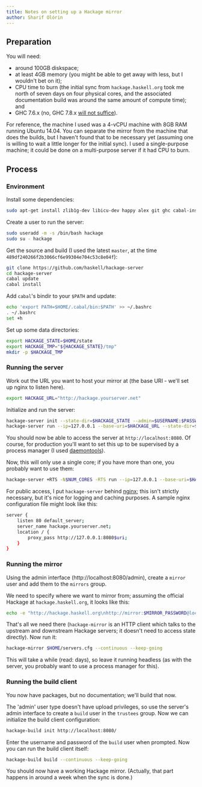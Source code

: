 ```yaml
---
title: Notes on setting up a Hackage mirror
author: Sharif Olórin
---
```


## Preparation

You will need:

 - around 100GB diskspace;
 - at least 4GB memory (you might be able to get away with less, but I
   wouldn't bet on it);
 - CPU time to burn (the initial sync from `hackage.haskell.org` took me
   north of seven days on four physical cores, and the associated
   documentation build was around the same amount of compute time); and
 - GHC 7.6.x (no, GHC 7.8.x [will not suffice](https://github.com/haskell/hackage-server/issues/260)).

For reference, the machine I used was a 4-vCPU machine with 8GB RAM
running Ubuntu 14.04. You can separate the mirror from the machine that
does the builds, but I haven't found that to be necessary yet (assuming
one is willing to wait a little longer for the initial sync). I used a
single-purpose machine; it could be done on a multi-purpose server if it
had CPU to burn.

## Process

### Environment

Install some dependencies:

```bash
sudo apt-get install zlib1g-dev libicu-dev happy alex git ghc cabal-install nginx haddock
```

Create a user to run the server:

```bash
sudo useradd -m -s /bin/bash hackage
sudo su - hackage
```

Get the source and build (I used the latest `master`, at the time
`489df240266f2b3066cf6e99304e704c53c8e04f`):

```bash
git clone https://github.com/haskell/hackage-server
cd hackage-server
cabal update
cabal install
```

Add `cabal`'s bindir to your `$PATH` and update:

```bash
echo 'export PATH=$HOME/.cabal/bin:$PATH' >> ~/.bashrc
. ~/.bashrc
set +h
```

Set up some data directories:

```bash
export HACKAGE_STATE=$HOME/state
export HACKAGE_TMP="${HACKAGE_STATE}/tmp"
mkdir -p $HACKAGE_TMP
```

### Running the server

Work out the URL you want to host your mirror at (the base URI - we'll
set up nginx to listen here).

```bash
export HACKAGE_URL="http://hackage.yourserver.net"
```

Initialize and run the server:

```bash
hackage-server init --state-dir=$HACKAGE_STATE --admin=$USERNAME:$PASSWORD
hackage-server run --ip=127.0.0.1 --base-uri=$HACKAGE_URL --state-dir=$HACKAGE_STATE --tmp-dir=$HACKAGE_TMP
```

You should now be able to access the server at `http://localhost:8080`.
Of course, for production you'll want to set this up to be supervised by
a process manager (I used [daemontools](http://cr.yp.to/daemontools.html)).

Now, this will only use a single core; if you have more than one, you
probably want to use them:

```bash
hackage-server +RTS -N$NUM_CORES -RTS run --ip=127.0.0.1 --base-uri=$HACKAGE_URL --state-dir=$HACKAGE_STATE --tmp-dir=$HACKAGE_TMP
```

For public access, I put `hackage-server` behind [nginx](http://nginx.org/); this isn't
strictly necessary, but it's nice for logging and caching purposes. A sample
nginx configuration file might look like this:

```bash
server {
    listen 80 default_server;
    server_name hackage.yourserver.net;
    location / {
        proxy_pass http://127.0.0.1:8080$uri;
    }
}
```

### Running the mirror

Using the admin interface (http://localhost:8080/admin), create a
`mirror` user and add them to the `mirrors` group.

We need to specify where we want to mirror from; assuming the official
Hackage at `hackage.haskell.org`, it looks like this:

```bash
echo -e "http://hackage.haskell.org\nhttp://mirror:$MIRROR_PASSWORD@localhost:8080/" > servers.cfg
```

That's all we need there (`hackage-mirror` is an HTTP client which talks
to the upstream and downstream Hackage servers; it doesn't need to
access state directly). Now run it:

```bash
hackage-mirror $HOME/servers.cfg --continuous --keep-going
```

This will take a while (read: days), so leave it running headless (as
with the server, you probably want to use a process manager for this).

### Running the build client

You now have packages, but no documentation; we'll build that now.

The 'admin' user type doesn't have upload privileges, so use the
server's admin interface to create a `build` user in the `trustees`
group. Now we can initialize the build client configuration:

```bash
hackage-build init http://localhost:8080/
```

Enter the username and password of the `build` user when prompted. Now
you can run the build client itself:

```bash
hackage-build build --continuous --keep-going
```

You should now have a working Hackage mirror. (Actually, that part
happens in around a week when the sync is done.)
